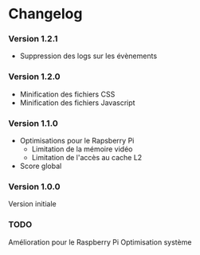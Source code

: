 # Changelog

### Version 1.2.1
* Suppression des logs sur les évènements

### Version 1.2.0
* Minification des fichiers CSS
* Minification des fichiers Javascript

### Version 1.1.0
* Optimisations pour le Rapsberry Pi
  * Limitation de la mémoire vidéo
  * Limitation de l'accès au cache L2
* Score global

### Version 1.0.0
Version initiale

### TODO
Amélioration pour le Raspberry Pi
Optimisation système

